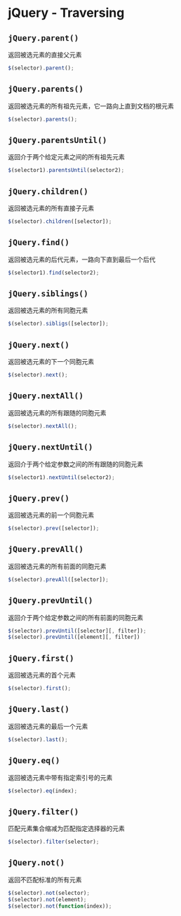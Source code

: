 # jQuery - Traversing

## `jQuery.parent()`

返回被选元素的直接父元素

```javascript
$(selector).parent();
```

## `jQuery.parents()`

返回被选元素的所有祖先元素，它一路向上直到文档的根元素

```javascript
$(selector).parents();
```

## `jQuery.parentsUntil()`

返回介于两个给定元素之间的所有祖先元素

```javascript
$(selector1).parentsUntil(selector2);
```

## `jQuery.children()`

返回被选元素的所有直接子元素

```javascript
$(selector).children([selector]);
```

## `jQuery.find()`

返回被选元素的后代元素，一路向下直到最后一个后代

```javascript
$(selector1).find(selector2);
```

## `jQuery.siblings()`

返回被选元素的所有同胞元素

```javascript
$(selector).sibligs([selector]);
```

## `jQuery.next()`

返回被选元素的下一个同胞元素

```javascript
$(selector).next();
```

## `jQuery.nextAll()`

返回被选元素的所有跟随的同胞元素

```javascript
$(selector).nextAll();
```

## `jQuery.nextUntil()`

返回介于两个给定参数之间的所有跟随的同胞元素

```javascript
$(selector1).nextUntil(selector2);
```

## `jQuery.prev()`

返回被选元素的前一个同胞元素

```javascript
$(selector).prev([selector]);
```

## `jQuery.prevAll()`

返回被选元素的所有前面的同胞元素

```javascript
$(selector).prevAll([selector]);
```

## `jQuery.prevUntil()`

返回介于两个给定参数之间的所有前面的同胞元素

```javascript
$(selector).prevUntil([selector][, filter]);
$(selector).prevUntil([element][, filter])
```

## `jQuery.first()`

返回被选元素的首个元素

```javascript
$(selector).first();
```

## `jQuery.last()`

返回被选元素的最后一个元素

```javascript
$(selector).last();
```

## `jQuery.eq()`

返回被选元素中带有指定索引号的元素

```javascript
$(selector).eq(index);
```

## `jQuery.filter()`

匹配元素集合缩减为匹配指定选择器的元素

```javascript
$(selector).filter(selector);
```

## `jQuery.not()`

返回不匹配标准的所有元素

```javascript
$(selector).not(selector);
$(selector).not(element);
$(selector).not(function(index));
```